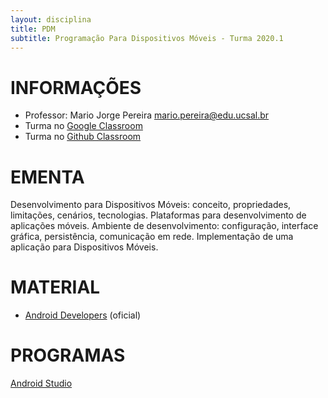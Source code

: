 ```yaml
---
layout: disciplina
title: PDM
subtitle: Programação Para Dispositivos Móveis - Turma 2020.1
---
```


# INFORMAÇÕES

- Professor: Mario Jorge Pereira <mario.pereira@edu.ucsal.br>
- Turma no [Google Classroom](https://classroom.google.com/)
- Turma no [Github Classroom](https://classroom.github.com/)

# EMENTA
Desenvolvimento para Dispositivos Móveis: conceito, propriedades, limitações, cenários, tecnologias. Plataformas para desenvolvimento de aplicações móveis. Ambiente de desenvolvimento: configuração, interface gráfica, persistência, comunicação em rede. Implementação de uma aplicação para Dispositivos Móveis.

# MATERIAL
- [Android Developers](https://developer.android.com/?hl=pt-br) (oficial)

# PROGRAMAS
[Android Studio](https://developer.android.com/studio)
